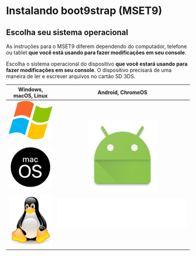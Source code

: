 # Instalando boot9strap (MSET9)

## Escolha seu sistema operacional

As instruções para o MSET9 diferem dependendo do computador, telefone ou tablet **que você está usando para fazer modificações em seu console**.

Escolha o sistema operacional do dispositivo **que você estará usando para fazer modificações em seu console**. O dispositivo precisará de uma maneira de ler e escrever arquivos no cartão SD 3DS.

|                                                                                                      Windows, macOS, Linux                                                                                                     |                                                                            Android, ChromeOS                                                                           |
| :----------------------------------------------------------------------------------------------------------------------------------------------------------------------------------------------------------------------------: | :--------------------------------------------------------------------------------------------------------------------------------------------------------------------: |
| [![Windows](/images/windows.png)](installing-boot9strap-\(mset9-cli\)) <br><br> [![macOS](/images/macos.png)](installing-boot9strap-\(mset9-cli\)) <br><br> [![Linux](/images/linux.png)](installing-boot9strap-\(mset9-cli\)) | [![Android](/images/android.png)](installing-boot9strap-\(mset9-play-store\)) <br><br> [![chromeOS](/images/chromeos.png)](installing-boot9strap-\(mset9-play-store\)) |
